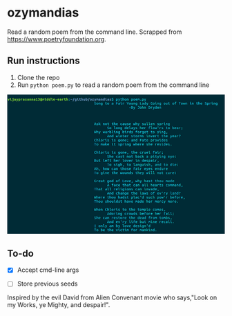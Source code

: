 # ozymandias
Read a random poem from the command line. Scrapped from https://www.poetryfoundation.org.

## Run instructions
1. Clone the repo
2. Run `python poem.py` to read a random poem from the command line

![How it'd look when you run it](/screenshot.png)

## To-do
- [x] Accept cmd-line args
- [ ] Store previous seeds


Inspired by the evil David from Alien Convenant movie who says,"Look on my Works, ye Mighty, and despair!".
